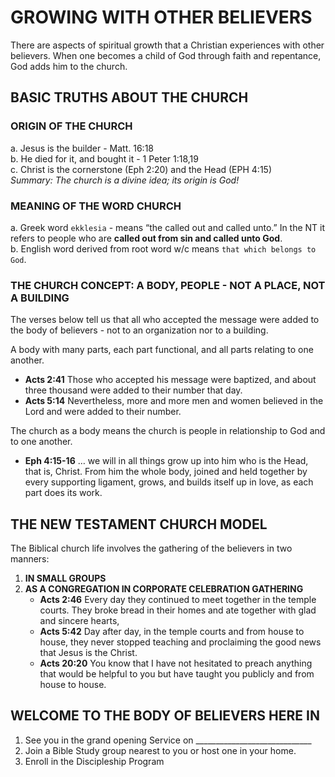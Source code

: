 # GROWING WITH OTHER BELIEVERS

There are aspects of spiritual growth that a Christian experiences with other believers. When one becomes a child of God through faith and repentance, God adds him to the church.

## BASIC TRUTHS ABOUT THE CHURCH

### ORIGIN OF THE CHURCH
a. Jesus is the builder - Matt. 16:18  
b. He died for it, and bought it - 1 Peter 1:18,19  
c. Christ is the cornerstone (Eph 2:20) and the Head (EPH 4:15)  
   *Summary: The church is a divine idea; its origin is God!*

### MEANING OF THE WORD CHURCH
a. Greek word `ekklesia` - means “the called out and called unto.” In the NT it refers to people who are **called out from sin and called unto God**.  
b. English word derived from root word w/c means `that which belongs to God`.

### THE CHURCH CONCEPT: A BODY, PEOPLE - NOT A PLACE, NOT A BUILDING
The verses below tell us that all who accepted the message were added to the body of believers - not to an organization nor to a building.

A body with many parts, each part functional, and all parts relating to one another.

- **Acts 2:41** Those who accepted his message were baptized, and about three thousand were added to their number that day.
- **Acts 5:14** Nevertheless, more and more men and women believed in the Lord and were added to their number.

The church as a body means the church is people in relationship to God and to one another.

- **Eph 4:15-16** … we will in all things grow up into him who is the Head, that is, Christ. From him the whole body, joined and held together by every supporting ligament, grows, and builds itself up in love, as each part does its work.

## THE NEW TESTAMENT CHURCH MODEL
The Biblical church life involves the gathering of the believers in two manners:

1. **IN SMALL GROUPS**
2. **AS A CONGREGATION IN CORPORATE CELEBRATION GATHERING**
   - **Acts 2:46** Every day they continued to meet together in the temple courts. They broke bread in their homes and ate together with glad and sincere hearts,
   - **Acts 5:42** Day after day, in the temple courts and from house to house, they never stopped teaching and proclaiming the good news that Jesus is the Christ.
   - **Acts 20:20** You know that I have not hesitated to preach anything that would be helpful to you but have taught you publicly and from house to house.

## WELCOME TO THE BODY OF BELIEVERS HERE IN
1. See you in the grand opening Service on _____________________________
2. Join a Bible Study group nearest to you or host one in your home.
3. Enroll in the Discipleship Program
